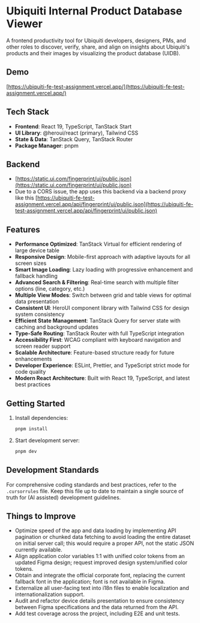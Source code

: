 # Ubiquiti Internal Product Database Viewer

A frontend productivity tool for Ubiquiti developers, designers, PMs, and other roles to discover, verify, share, and align on insights about Ubiquiti's products and their images by visualizing the product database (UIDB).

## Demo

[https://ubiquiti-fe-test-assignment.vercel.app/](https://ubiquiti-fe-test-assignment.vercel.app/)

## Tech Stack

- **Frontend**: React 19, TypeScript, TanStack Start
- **UI Library**: @heroui/react (primary), Tailwind CSS
- **State & Data**: TanStack Query, TanStack Router
- **Package Manager**: pnpm

## Backend

- [https://static.ui.com/fingerprint/ui/public.json](https://static.ui.com/fingerprint/ui/public.json)
- Due to a CORS issue, the app uses this backend via a backend proxy like this [https://ubiquiti-fe-test-assignment.vercel.app/api/fingerprint/ui/public.json](https://ubiquiti-fe-test-assignment.vercel.app/api/fingerprint/ui/public.json)

## Features

- **Performance Optimized**: TanStack Virtual for efficient rendering of large device table
- **Responsive Design**: Mobile-first approach with adaptive layouts for all screen sizes
- **Smart Image Loading**: Lazy loading with progressive enhancement and fallback handling
- **Advanced Search & Filtering**: Real-time search with multiple filter options (line, category, etc.)
- **Multiple View Modes**: Switch between grid and table views for optimal data presentation
- **Consistent UI**: HeroUI component library with Tailwind CSS for design system consistency
- **Efficient State Management**: TanStack Query for server state with caching and background updates
- **Type-Safe Routing**: TanStack Router with full TypeScript integration
- **Accessibility First**: WCAG compliant with keyboard navigation and screen reader support
- **Scalable Architecture**: Feature-based structure ready for future enhancements
- **Developer Experience**: ESLint, Prettier, and TypeScript strict mode for code quality
- **Modern React Architecture**: Built with React 19, TypeScript, and latest best practices

## Getting Started

1. Install dependencies:

   ```bash
   pnpm install
   ```

2. Start development server:

   ```bash
   pnpm dev
   ```

## Development Standards

For comprehensive coding standards and best practices, refer to the `.cursorrules` file. Keep this file up to date to maintain a single source of truth for (AI assisted) development guidelines.

## Things to Improve

- Optimize speed of the app and data loading by implementing API pagination or chunked data fetching to avoid loading the entire dataset on initial server call; this would require a proper API, not the static JSON currently available.
- Align application color variables 1:1 with unified color tokens from an updated Figma design; request improved design system/unified color tokens.
- Obtain and integrate the official corporate font, replacing the current fallback font in the application; font is not available in Figma.
- Externalize all user-facing text into i18n files to enable localization and internationalization support.
- Audit and refactor device details presentation to ensure consistency between Figma specifications and the data returned from the API.
- Add test coverage across the project, including E2E and unit tests.
